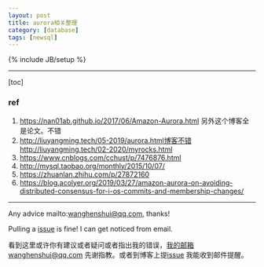 ```yaml
---
layout: post
title: aurora相关整理
category: [database]
tags: [newsql]
---
```

{% include JB/setup %}

---

[toc]

### ref

1. https://nan01ab.github.io/2017/06/Amazon-Aurora.html 另外这个博客全是论文。不错
2. http://liuyangming.tech/05-2019/aurora.html博客不错  http://liuyangming.tech/02-2020/myrocks.html
3. https://www.cnblogs.com/cchust/p/7476876.html
4. http://mysql.taobao.org/monthly/2015/10/07/
5. https://zhuanlan.zhihu.com/p/27872160
6. https://blog.acolyer.org/2019/03/27/amazon-aurora-on-avoiding-distributed-consensus-for-i-os-commits-and-membership-changes/



---

Any advice mailto:wanghenshui@qq.com, thanks! 

Pulling a [issue](https://github.com/wanghenshui/wanghenshui.github.io/issues/new) is fine! I can get noticed from email.

看到这里或许你有建议或者疑问或者指出我的错误，我的邮箱wanghenshui@qq.com 先谢指教。或者到博客上提[issue](https://github.com/wanghenshui/wanghenshui.github.io/issues/new) 我能收到邮件提醒。